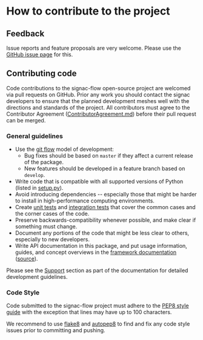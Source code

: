 # How to contribute to the project

## Feedback

Issue reports and feature proposals are very welcome.
Please use the [GitHub issue page](https://github.com/glotzerlab/signac-flow/issues/) for this.

## Contributing code

Code contributions to the signac-flow open-source project are welcomed via pull requests on GitHub.
Prior any work you should contact the signac developers to ensure that the planned development meshes well with the directions and standards of the project.
All contributors must agree to the Contributor Agreement ([ContributorAgreement.md](ContributorAgreement.md)) before their pull request can be merged.

### General guidelines

  * Use the [git flow](https://www.atlassian.com/git/tutorials/comparing-workflows/gitflow-workflow) model of development:
    - Bug fixes should be based on `master` if they affect a current release of the package.
    - New features should be developed in a feature branch based on `develop`.
  * Write code that is compatible with all supported versions of Python (listed in [setup.py](https://github.com/glotzerlab/signac-flow/blob/master/setup.py)).
  * Avoid introducing dependencies -- especially those that might be harder to install in high-performance computing environments.
  * Create [unit tests](https://en.wikipedia.org/wiki/Unit_testing) and [integration tests](https://en.wikipedia.org/wiki/Integration_testing) that cover the common cases and the corner cases of the code.
  * Preserve backwards-compatibility whenever possible, and make clear if something must change.
  * Document any portions of the code that might be less clear to others, especially to new developers.
  * Write API documentation in this package, and put usage information, guides, and concept overviews in the [framework documentation](https://docs.signac.io/) ([source](https://github.com/glotzerlab/signac-docs/)).

Please see the [Support](https://docs.signac.io/projects/signac-flow/en/latest/support.html) section as part of the documentation for detailed development guidelines.

### Code Style

Code submitted to the signac-flow project must adhere to the [PEP8 style guide](https://www.python.org/dev/peps/pep-0008/) with the exception that lines may have up to 100 characters.

We recommend to use [flake8](http://flake8.pycqa.org/en/latest/) and [autopep8](https://pypi.org/project/autopep8/) to find and fix any code style issues prior to committing and pushing.
